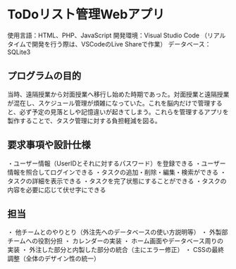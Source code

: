 # ToDoリスト管理Webアプリ

使用言語：HTML、PHP、JavaScript
開発環境：Visual Studio Code （リアルタイムで開発を行う際は、VSCodeのLive Shareで作業）
データベース：SQLite3

## プログラムの目的
当時、遠隔授業から対面授業へ移行し始めた時期であった。対面授業と遠隔授業が混在し、スケジュール管理が煩雑になっていた。これを脳内だけで管理すると、必ず予定の見落としや記憶違いが起きてしまう。これらを管理するアプリを製作することで、タスク管理に対する負担軽減を図る。

## 要求事項や設計仕様
・ユーザー情報（UserIDとそれに対するパスワード）を登録できる
・ユーザー情報を照合してログインできる
・タスクの追加・削除・編集・検索ができる
・タスクの詳細を表示できる
・タスクを完了状態にすることができる
・タスクの内容を必要に応じて伏せ字にできる


## 担当
・	他チームとのやりとり（外注先へのデータベースの使い方説明等）
・	外製部チームへの役割分担
・	カレンダーの実装
・	ホーム画面やデータベース周りの実装
・	外注した部分と内製した部分の統合（主にエラー修正）
・	CSSの最終調整（全体のデザイン性の統一）

